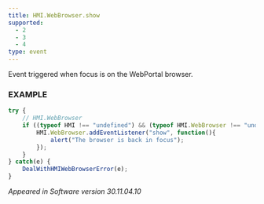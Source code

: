 ```yaml
---
title: HMI.WebBrowser.show
supported:
  - 2
  - 3
  - 4
type: event
---
```

Event triggered when focus is on the WebPortal browser.

### EXAMPLE

```javascript
try {
	// HMI.WebBrowser
	if ((typeof HMI !== "undefined") && (typeof HMI.WebBrowser !== "undefined") && (typeof HMI.WebBrowser.addEventListener !== "undefined")) {
		HMI.WebBrowser.addEventListener("show", function(){
			alert("The browser is back in focus");
		});
	}
} catch(e) {
	DealWithHMIWebBrowserError(e);
}
```

*Appeared in Software version 30.11.04.10*